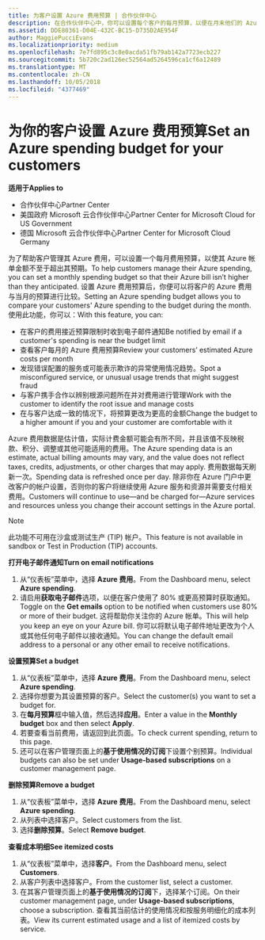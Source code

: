 ```yaml
---
title: 为客户设置 Azure 费用预算 | 合作伙伴中心
description: 在合作伙伴中心中，你可以设置每个客户的每月预算，以便在月末他们的 Azure 帐单不会让他们吃惊不已。
ms.assetid: DDE80361-D04E-432C-BC15-D735D2AE954F
author: MaggiePucciEvans
ms.localizationpriority: medium
ms.openlocfilehash: 7e7fd895c3c8e0acda51fb79ab142a7723ecb227
ms.sourcegitcommit: 5b720c2ad126ec52564ad5264596ca1cf6a12489
ms.translationtype: MT
ms.contentlocale: zh-CN
ms.lasthandoff: 10/05/2018
ms.locfileid: "4377469"
---
```

# <a name="set-an-azure-spending-budget-for-your-customers"></a><span data-ttu-id="29cf8-103">为你的客户设置 Azure 费用预算</span><span class="sxs-lookup"><span data-stu-id="29cf8-103">Set an Azure spending budget for your customers</span></span>

**<span data-ttu-id="29cf8-104">适用于</span><span class="sxs-lookup"><span data-stu-id="29cf8-104">Applies to</span></span>**

-  <span data-ttu-id="29cf8-105">合作伙伴中心</span><span class="sxs-lookup"><span data-stu-id="29cf8-105">Partner Center</span></span>
-  <span data-ttu-id="29cf8-106">美国政府 Microsoft 云合作伙伴中心</span><span class="sxs-lookup"><span data-stu-id="29cf8-106">Partner Center for Microsoft Cloud for US Government</span></span>
-  <span data-ttu-id="29cf8-107">德国 Microsoft 云合作伙伴中心</span><span class="sxs-lookup"><span data-stu-id="29cf8-107">Partner Center for Microsoft Cloud Germany</span></span>

<span data-ttu-id="29cf8-108">为了帮助客户管理其 Azure 费用，可以设置一个每月费用预算，以使其 Azure 帐单金额不至于超出其预期。</span><span class="sxs-lookup"><span data-stu-id="29cf8-108">To help customers manage their Azure spending, you can set a monthly spending budget so that their Azure bill isn’t higher than they anticipated.</span></span> <span data-ttu-id="29cf8-109">设置 Azure 费用预算后，你便可以将客户的 Azure 费用与当月的预算进行比较。</span><span class="sxs-lookup"><span data-stu-id="29cf8-109">Setting an Azure spending budget allows you to compare your customers' Azure spending to the budget during the month.</span></span> <span data-ttu-id="29cf8-110">使用此功能，你可以：</span><span class="sxs-lookup"><span data-stu-id="29cf8-110">With this feature, you can:</span></span> 

-   <span data-ttu-id="29cf8-111">在客户的费用接近预算限制时收到电子邮件通知</span><span class="sxs-lookup"><span data-stu-id="29cf8-111">Be notified by email if a customer's spending is near the budget limit</span></span>
-   <span data-ttu-id="29cf8-112">查看客户每月的 Azure 费用预算</span><span class="sxs-lookup"><span data-stu-id="29cf8-112">Review your customers’ estimated Azure costs per month</span></span>
-   <span data-ttu-id="29cf8-113">发现错误配置的服务或可能表示欺诈的异常使用情况趋势。</span><span class="sxs-lookup"><span data-stu-id="29cf8-113">Spot a misconfigured service, or unusual usage trends that might suggest fraud</span></span>
-   <span data-ttu-id="29cf8-114">与客户携手合作以辨别根源问题所在并对费用进行管理</span><span class="sxs-lookup"><span data-stu-id="29cf8-114">Work with the customer to identify the root issue and manage costs</span></span>
-   <span data-ttu-id="29cf8-115">在与客户达成一致的情况下，将预算更改为更高的金额</span><span class="sxs-lookup"><span data-stu-id="29cf8-115">Change the budget to a higher amount if you and your customer are comfortable with it</span></span>

<span data-ttu-id="29cf8-116">Azure 费用数据是估计值，实际计费金额可能会有所不同，并且该值不反映税款、积分、调整或其他可能适用的费用。</span><span class="sxs-lookup"><span data-stu-id="29cf8-116">The Azure spending data is an estimate, actual billing amounts may vary, and the value does not reflect taxes, credits, adjustments, or other charges that may apply.</span></span> <span data-ttu-id="29cf8-117">费用数据每天刷新一次。</span><span class="sxs-lookup"><span data-stu-id="29cf8-117">Spending data is refreshed once per day.</span></span> <span data-ttu-id="29cf8-118">除非你在 Azure 门户中更改客户的帐户设置，否则你的客户将继续使用 Azure 服务和资源并需要支付相关费用。</span><span class="sxs-lookup"><span data-stu-id="29cf8-118">Customers will continue to use—and be charged for—Azure services and resources unless you change their account settings in the Azure portal.</span></span> 

> [!NOTE]  
> <span data-ttu-id="29cf8-119">此功能不可用在沙盒或测试生产 (TIP) 帐户。</span><span class="sxs-lookup"><span data-stu-id="29cf8-119">This feature is not available in sandbox or Test in Production (TIP) accounts.</span></span>

**<span data-ttu-id="29cf8-120">打开电子邮件通知</span><span class="sxs-lookup"><span data-stu-id="29cf8-120">Turn on email notifications</span></span>**
1.  <span data-ttu-id="29cf8-121">从“仪表板”菜单中，选择 **Azure 费用**。</span><span class="sxs-lookup"><span data-stu-id="29cf8-121">From the Dashboard menu, select **Azure spending**.</span></span>
2.  <span data-ttu-id="29cf8-122">请启用**获取电子邮件**选项，以便在客户使用了 80% 或更高预算时获取通知。</span><span class="sxs-lookup"><span data-stu-id="29cf8-122">Toggle on the **Get emails** option to be notified when customers use 80% or more of their budget.</span></span> <span data-ttu-id="29cf8-123">这将帮助你关注你的 Azure 帐单。</span><span class="sxs-lookup"><span data-stu-id="29cf8-123">This will help you keep an eye on your Azure bill.</span></span> <span data-ttu-id="29cf8-124">你可以将默认电子邮件地址更改为个人或其他任何电子邮件以接收通知。</span><span class="sxs-lookup"><span data-stu-id="29cf8-124">You can change the default email address to a personal or any other email to receive notifications.</span></span>

**<span data-ttu-id="29cf8-125">设置预算</span><span class="sxs-lookup"><span data-stu-id="29cf8-125">Set a budget</span></span>**
1.  <span data-ttu-id="29cf8-126">从“仪表板”菜单中，选择 **Azure 费用**。</span><span class="sxs-lookup"><span data-stu-id="29cf8-126">From the Dashboard menu, select **Azure spending**.</span></span>
2.  <span data-ttu-id="29cf8-127">选择你想要为其设置预算的客户。</span><span class="sxs-lookup"><span data-stu-id="29cf8-127">Select the customer(s) you want to set a budget for.</span></span> 
3. <span data-ttu-id="29cf8-128">在**每月预算**框中输入值，然后选择**应用**。</span><span class="sxs-lookup"><span data-stu-id="29cf8-128">Enter a value in the **Monthly budget** box and then select **Apply**.</span></span>
4.  <span data-ttu-id="29cf8-129">若要查看当前费用，请返回到此页面。</span><span class="sxs-lookup"><span data-stu-id="29cf8-129">To check current spending, return to this page.</span></span>
5.  <span data-ttu-id="29cf8-130">还可以在客户管理页面上的**基于使用情况的订阅**下设置个别预算。</span><span class="sxs-lookup"><span data-stu-id="29cf8-130">Individual budgets can also be set under **Usage-based subscriptions** on a customer management page.</span></span>

**<span data-ttu-id="29cf8-131">删除预算</span><span class="sxs-lookup"><span data-stu-id="29cf8-131">Remove a budget</span></span>**
1.  <span data-ttu-id="29cf8-132">从“仪表板”菜单中，选择 **Azure 费用**。</span><span class="sxs-lookup"><span data-stu-id="29cf8-132">From the Dashboard menu, select **Azure spending**.</span></span>
2.  <span data-ttu-id="29cf8-133">从列表中选择客户。</span><span class="sxs-lookup"><span data-stu-id="29cf8-133">Select customers from the list.</span></span>
3.  <span data-ttu-id="29cf8-134">选择**删除预算**。</span><span class="sxs-lookup"><span data-stu-id="29cf8-134">Select **Remove budget**.</span></span>

**<span data-ttu-id="29cf8-135">查看成本明细</span><span class="sxs-lookup"><span data-stu-id="29cf8-135">See itemized costs</span></span>**
1.  <span data-ttu-id="29cf8-136">从“仪表板”菜单中，选择**客户**。</span><span class="sxs-lookup"><span data-stu-id="29cf8-136">From the Dashboard menu, select **Customers**.</span></span>
2.  <span data-ttu-id="29cf8-137">从客户列表中选择客户。</span><span class="sxs-lookup"><span data-stu-id="29cf8-137">From the customer list, select a customer.</span></span>
3.  <span data-ttu-id="29cf8-138">在其客户管理页面上的**基于使用情况的订阅**下，选择某个订阅。</span><span class="sxs-lookup"><span data-stu-id="29cf8-138">On their customer management page, under **Usage-based subscriptions**, choose a subscription.</span></span> <span data-ttu-id="29cf8-139">查看其当前估计的使用情况和按服务明细化的成本列表。</span><span class="sxs-lookup"><span data-stu-id="29cf8-139">View its current estimated usage and a list of itemized costs by service.</span></span>


 

 



